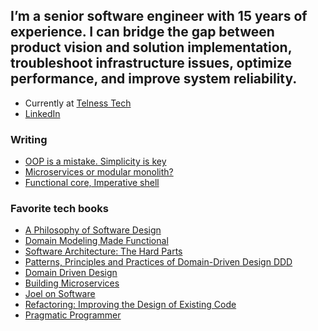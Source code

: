 ## I’m a senior software engineer with 15 years of experience. I can bridge the gap between product vision and solution implementation, troubleshoot infrastructure issues, optimize performance, and improve system reliability. <br>
- Currently at [Telness Tech](http://www.telnesstech.com)
- [LinkedIn](http://www.linkedin.com/in/acnetto)
  
### Writing

- [OOP is a mistake. Simplicity is key](https://github.com/acneto/oop-is-a-mistake)
- [Microservices or modular monolith?](https://github.com/acneto/microservices-modular-monolith)
- [Functional core, Imperative shell](https://github.com/acneto/functional-core)

### Favorite tech books

- [A Philosophy of Software Design](https://learning.oreilly.com/library/view/domain-modeling-made/9781680505481/)<br>
- [Domain Modeling Made Functional](https://learning.oreilly.com/library/view/domain-modeling-made/9781680505481/)<br>
- [Software Architecture: The Hard Parts](https://learning.oreilly.com/library/view/software-architecture-the/9781492086888/)<br>
- [Patterns, Principles and Practices of Domain-Driven Design DDD](https://learning.oreilly.com/library/view/patterns-principles-and/9781118714706/)<br>
- [Domain Driven Design](https://learning.oreilly.com/library/view/domain-driven-design-tackling/0321125215/)<br>
- [Building Microservices](https://learning.oreilly.com/library/view/building-microservices-2nd/9781492034018/)<br>
- [Joel on Software](https://learning.oreilly.com/library/view/joel-on-software/9781590593899/)<br>
- [Refactoring: Improving the Design of Existing Code](https://learning.oreilly.com/library/view/refactoring-improving-the/9780134757681/)<br>
- [Pragmatic Programmer](https://learning.oreilly.com/library/view/hunt-the-pragmatic-programmer/020161622X/)<br>
